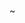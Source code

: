 <!---
![](https://komarev.com/ghpvc/?username=cs50victor&color=0D1116&style=plastic&label=profile_views) 
-->

<!--- 
- ![](https://img.shields.io/github/stars/cs50victor?affiliations=OWNER&style=plastic&label=project_stars&color=0D1116)

- `rust, python, c / c++ , typescript`

```md
> “if you move fast enough you can overcome gravity regardless of how heavy you are.”

< “Happiness is the absence of the striving for happiness.” — Zhuangzi
< “To be truly happy and contented, you must let go of the idea of what it means to be truly happy or content. ” – Liezi
< “If a branch is too rigid, it will break. Resist, and you will perish. Know how to yield, and you will survive.” — Liezi
```
-->
~
